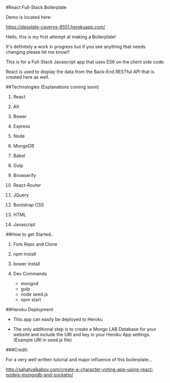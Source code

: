#React Full-Stack Boilerplate

Demo is located here:

https://desolate-caverns-8551.herokuapp.com/

Hello, this is my first attempt at making a Boilerplate!

It's definitely a work in progress but if you see anything that needs changing please let me know!!

This is for a Full-Stack Javascript app that uses ES6 on the client side code.

React is used to display the data from the Back-End RESTful API that is created here as well.

##Technologies (Explanations coming soon)

1. React

2. Alt

3. Bower

4. Express

5. Node

6. MongoDB

7. Babel

8. Gulp

9. Browserify

10. React-Router

11. JQuery

12. Bootstrap CSS

13. HTML

14. Javascript

##How to get Started..

1. Fork Repo and Clone

2. npm install

3. bower install

4. Dev Commands
    - mongod
    - gulp
    - node seed.js
    - npm start

##Heroku Deployment

- This app can easily be deployed to Heroku

- The only additional step is to create a Mongo LAB Database for your website and include the URI and key in your Heroku App settings. (Example URI in seed.js file)

###Credit:

For a very well written tutorial and major influence of this boilerplate...

http://sahatyalkabov.com/create-a-character-voting-app-using-react-nodejs-mongodb-and-socketio/
